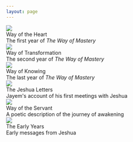 ```yaml
---
layout: page
---
```


<div class="ui three cards">
  <div class="card">
    <a href="#" data-book="woh" class="toc-modal-open image">
      <img src="/public/img/wom/woh-big.jpg">
    </a>
    <div class="content">
      <div class="header">Way of the Heart</div>
      <div class="description">
        The first year of <em>The Way of Mastery</em>
      </div>
    </div>
  </div>
  <div class="card">
    <a href="#" data-book="wot" class="toc-modal-open image">
      <img src="/public/img/wom/wot-big.jpg">
    </a>
    <div class="content">
      <div class="header">Way of Transformation</div>
      <div class="description">
        The second year of <em>The Way of Mastery</em>
      </div>
    </div>
  </div>
  <div class="card">
    <a href="#" data-book="wok" class="toc-modal-open image">
      <img src="/public/img/wom/wok-big.jpg">
    </a>
    <div class="content">
      <div class="header">Way of Knowing</div>
      <div class="description">
        The last year of <em>The Way of Mastery</em>
      </div>
    </div>
  </div>
  <div class="card">
    <a href="#" data-book="tjl" class="toc-modal-open image">
      <img src="/public/img/wom/tjl-big.jpg">
    </a>
    <div class="content">
      <div class="header">The Jeshua Letters</div>
      <div class="description">
        Jayem's account of his first meetings with Jeshua
      </div>
    </div>
  </div>
  <div class="card">
    <a href="#" data-book="wos" class="toc-modal-open image">
      <img src="/public/img/wom/wos-big.jpg">
    </a>
    <div class="content">
      <div class="header">Way of the Servant</div>
      <div class="description">
        A poetic description of the journey of awakening
      </div>
    </div>
  </div>
  <div class="card">
    <a href="#" data-book="early" class="toc-modal-open image">
      <img src="/public/img/wom/early-big.jpg">
    </a>
    <div class="content">
      <div class="header">The Early Years</div>
      <div class="description">
        Early messages from Jeshua
      </div>
    </div>
</div>
